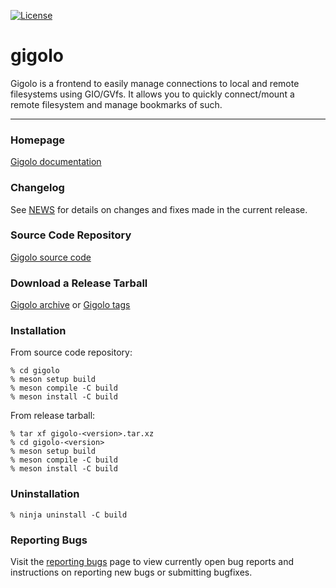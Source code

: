 [![License](https://img.shields.io/badge/License-GPL%20v2-blue.svg)](https://gitlab.xfce.org/apps/gigolo/-/blob/master/COPYING)

# gigolo

Gigolo is a frontend to easily manage connections to local and remote 
filesystems using GIO/GVfs. It allows you to quickly connect/mount a remote
filesystem and manage bookmarks of such.

----

### Homepage

[Gigolo documentation](https://docs.xfce.org/apps/gigolo/start)

### Changelog

See [NEWS](https://gitlab.xfce.org/apps/gigolo/-/blob/master/NEWS) for details on changes and fixes made in the current release.

### Source Code Repository

[Gigolo source code](https://gitlab.xfce.org/apps/gigolo)

### Download a Release Tarball

[Gigolo archive](https://archive.xfce.org/src/apps/gigolo)
    or
[Gigolo tags](https://gitlab.xfce.org/apps/gigolo/-/tags)

### Installation

From source code repository: 

    % cd gigolo
    % meson setup build
    % meson compile -C build
    % meson install -C build

From release tarball:

    % tar xf gigolo-<version>.tar.xz
    % cd gigolo-<version>
    % meson setup build
    % meson compile -C build
    % meson install -C build

### Uninstallation

    % ninja uninstall -C build

### Reporting Bugs

Visit the [reporting bugs](https://docs.xfce.org/apps/gigolo/bugs) page to view currently open bug reports and instructions on reporting new bugs or submitting bugfixes.

